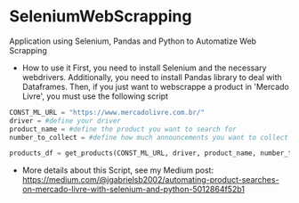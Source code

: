 # SeleniumWebScrapping
Application using Selenium, Pandas and Python to Automatize Web Scrapping

* How to use it
  First, you need to install Selenium and the necessary webdrivers. Additionally, you need to install Pandas library to deal with Dataframes.
  Then, if you just want to webscrappe a product in 'Mercado Livre', you must use the following script

```python
CONST_ML_URL = "https://www.mercadolivre.com.br/"
driver = #define your driver
product_name = #define the product you want to search for
number_to_collect = #define how much announcements you want to collect

products_df = get_products(CONST_ML_URL, driver, product_name, number_to_collect)
```

* More details about this Script, see my Medium post: https://medium.com/@jgabrielsb2002/automating-product-searches-on-mercado-livre-with-selenium-and-python-5012864f52b1
  

